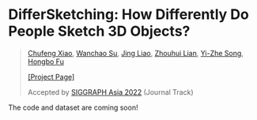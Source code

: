 # DifferSketching: How Differently Do People Sketch 3D Objects?
> [Chufeng Xiao](https://scholar.google.com/citations?user=2HLwZGYAAAAJ&hl=en), [Wanchao Su](https://ansire.github.io/), [Jing Liao](https://liaojing.github.io/html/), [Zhouhui Lian](https://www.icst.pku.edu.cn/zlian/), [Yi-Zhe Song](http://personal.ee.surrey.ac.uk/Personal/Y.Song/), [Hongbo Fu](https://sweb.cityu.edu.hk/hongbofu/)
> 
> [[Project Page]](./)
>
> Accepted by [SIGGRAPH Asia 2022](https://sa2022.siggraph.org/) (Journal Track)

The code and dataset are coming soon!
